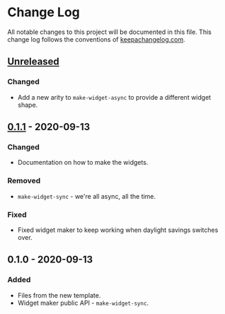 # Change Log
All notable changes to this project will be documented in this file. This change log follows the conventions of [keepachangelog.com](http://keepachangelog.com/).

## [Unreleased]
### Changed
- Add a new arity to `make-widget-async` to provide a different widget shape.

## [0.1.1] - 2020-09-13
### Changed
- Documentation on how to make the widgets.

### Removed
- `make-widget-sync` - we're all async, all the time.

### Fixed
- Fixed widget maker to keep working when daylight savings switches over.

## 0.1.0 - 2020-09-13
### Added
- Files from the new template.
- Widget maker public API - `make-widget-sync`.

[Unreleased]: https://github.com/your-name/html-templating/compare/0.1.1...HEAD
[0.1.1]: https://github.com/your-name/html-templating/compare/0.1.0...0.1.1
